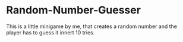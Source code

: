 # Random-Number-Guesser
This is a little minigame by me, that creates a random number and the player has to guess it innert 10 tries.
